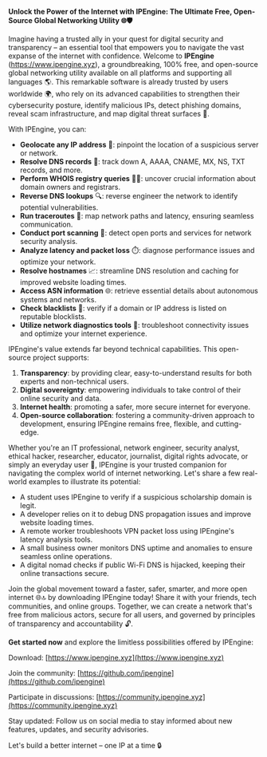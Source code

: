**Unlock the Power of the Internet with IPEngine: The Ultimate Free, Open-Source Global Networking Utility 🌐🛡️**

Imagine having a trusted ally in your quest for digital security and transparency – an essential tool that empowers you to navigate the vast expanse of the internet with confidence. Welcome to **IPEngine** (https://www.ipengine.xyz), a groundbreaking, 100% free, and open-source global networking utility available on all platforms and supporting all languages 🌎. This remarkable software is already trusted by users worldwide 🌍, who rely on its advanced capabilities to strengthen their cybersecurity posture, identify malicious IPs, detect phishing domains, reveal scam infrastructure, and map digital threat surfaces 🔐.

With IPEngine, you can:

*   **Geolocate any IP address** 📍: pinpoint the location of a suspicious server or network.
*   **Resolve DNS records** 📁: track down A, AAAA, CNAME, MX, NS, TXT records, and more.
*   **Perform WHOIS registry queries** 🕵️‍♀️: uncover crucial information about domain owners and registrars.
*   **Reverse DNS lookups** 🔍: reverse engineer the network to identify potential vulnerabilities.
*   **Run traceroutes** 🚀: map network paths and latency, ensuring seamless communication.
*   **Conduct port scanning** 🔩: detect open ports and services for network security analysis.
*   **Analyze latency and packet loss** ⏱️: diagnose performance issues and optimize your network.
*   **Resolve hostnames** 📈: streamline DNS resolution and caching for improved website loading times.
*   **Access ASN information** 🌐: retrieve essential details about autonomous systems and networks.
*   **Check blacklists** 🚫: verify if a domain or IP address is listed on reputable blocklists.
*   **Utilize network diagnostics tools** 🔧: troubleshoot connectivity issues and optimize your internet experience.

IPEngine's value extends far beyond technical capabilities. This open-source project supports:

1.  **Transparency**: by providing clear, easy-to-understand results for both experts and non-technical users.
2.  **Digital sovereignty**: empowering individuals to take control of their online security and data.
3.  **Internet health**: promoting a safer, more secure internet for everyone.
4.  **Open-source collaboration**: fostering a community-driven approach to development, ensuring IPEngine remains free, flexible, and cutting-edge.

Whether you're an IT professional, network engineer, security analyst, ethical hacker, researcher, educator, journalist, digital rights advocate, or simply an everyday user 🤝, IPEngine is your trusted companion for navigating the complex world of internet networking. Let's share a few real-world examples to illustrate its potential:

*   A student uses IPEngine to verify if a suspicious scholarship domain is legit.
*   A developer relies on it to debug DNS propagation issues and improve website loading times.
*   A remote worker troubleshoots VPN packet loss using IPEngine's latency analysis tools.
*   A small business owner monitors DNS uptime and anomalies to ensure seamless online operations.
*   A digital nomad checks if public Wi-Fi DNS is hijacked, keeping their online transactions secure.

Join the global movement toward a faster, safer, smarter, and more open internet 🌐🔝 by downloading IPEngine today! Share it with your friends, tech communities, and online groups. Together, we can create a network that's free from malicious actors, secure for all users, and governed by principles of transparency and accountability 🔓.

**Get started now** and explore the limitless possibilities offered by IPEngine:

Download: [https://www.ipengine.xyz](https://www.ipengine.xyz)

Join the community: [https://github.com/ipengine](https://github.com/ipengine)

Participate in discussions: [https://community.ipengine.xyz](https://community.ipengine.xyz)

Stay updated: Follow us on social media to stay informed about new features, updates, and security advisories.

Let's build a better internet – one IP at a time 🔒